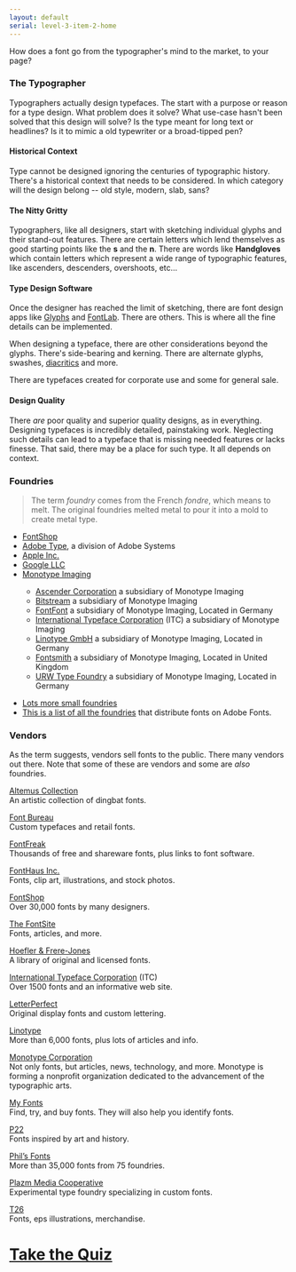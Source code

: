 ```yaml
---
layout: default
serial: level-3-item-2-home
---
```

How does a font go from the typographer's mind to the market, to your page?

### The Typographer

Typographers actually design typefaces. The start with a purpose or reason for a type design. What problem does it solve? What use-case hasn't been solved that this design will solve? Is the type meant for long text or headlines? Is it to mimic a old typewriter or a broad-tipped pen?

#### Historical Context

Type cannot be designed ignoring the centuries of typographic history. There's a historical context that needs to be considered. In which category will the design belong -- old style, modern, slab, sans?

#### The Nitty Gritty

Typographers, like all designers, start with sketching individual glyphs and their stand-out features. There are certain letters which lend themselves as good starting points like the **s** and the **n**. There are words like **Handgloves** which contain letters which represent a wide range of typographic features, like ascenders, descenders, overshoots, etc...

#### Type Design Software

Once the designer has reached the limit of sketching, there are font design apps like [Glyphs](https://glyphsapp.com) and [FontLab](https://www.fontlab.com). There are others. This is where all the fine details can be implemented.

When designing a typeface, there are other considerations beyond the glyphs. There's side-bearing and kerning. There are alternate glyphs, swashes, [diacritics](https://www.type-together.com/understanding-diacritics) and more.

There are typefaces created for corporate use and some for general sale.

#### Design Quality

There *are* poor quality and superior quality designs, as in everything. Designing typefaces is incredibly detailed, painstaking work. Neglecting such details can lead to a typeface that is missing needed features or lacks finesse. That said, there may be a place for such type. It all depends on context.

### Foundries

> The term *foundry* comes from the French *fondre*, which means to melt. The original foundries melted metal to pour it into a mold to create metal type.

<ul class="hasBullets">
	<li><a href="https://www.fontshop.com" title="FontShop">FontShop</a></li>
	<li><a href="https://en.wikipedia.org/wiki/Apple_Inc." title="Adobe Type">Adobe Type</a>, a division of Adobe Systems</li>
	<li><a href="https://developer.apple.com/videos/play/wwdc2020/10175/" title="Apple Inc.">Apple Inc.</a></li>
	<li><a href="https://fonts.google.com" title="Google LLC">Google LLC</a></li>
	<li><a href="https://www.monotype.com" title="Monotype Imaging">Monotype Imaging</a></li>
	<ul>
		<li><a href="https://www.fontshop.com/foundries/ascender" title="Ascender Corporation">Ascender Corporation</a> a subsidiary of Monotype Imaging</li>
		<li><a href="https://www.myfonts.com/foundry/Bitstream/" title="Bitstream">Bitstream</a> a subsidiary of Monotype Imaging</li>
		<li><a href="https://www.fontshop.com/foundries/fontfont" title="FontFont">FontFont</a> a subsidiary of Monotype Imaging, Located in Germany</li>
		<li><a href="https://en.wikipedia.org/wiki/International_Typeface_Corporation" title="International Typeface Corporation">International Typeface Corporation</a> (ITC) a subsidiary of Monotype Imaging</li>
		<li><a href="https://www.linotype.com" title="Linotype GmbH">Linotype GmbH</a> a subsidiary of Monotype Imaging, Located in Germany</li>
		<li><a href="https://www.fontsmith.com" title="Fontsmith">Fontsmith</a> a subsidiary of Monotype Imaging, Located in United Kingdom</li>
		<li><a href="https://en.wikipedia.org/wiki/URW_Type_Foundry" title="URW Type Foundry">URW Type Foundry</a> a subsidiary of Monotype Imaging, Located in Germany</li>
	</ul>
</ul>

<ul class="hasBullets">
	<li><a href="https://www.fontshop.com/foundries" title="Lots more small foundries">Lots more small foundries</a></li>
	<li><a href="https://fonts.adobe.com/foundries" title="All Adobe Fonts foundries">This is a list of all the foundries</a> that distribute fonts on Adobe Fonts.</li>
</ul>


### Vendors

As the term suggests, vendors sell fonts to the public. There many vendors out there. Note that some of these are vendors and some are *also* foundries.

[Altemus Collection](http://www.Altemus.com)  
An artistic collection of dingbat fonts.

[Font Bureau](http://www.fontbureau.com/)  
Custom typefaces and retail fonts.

[FontFreak](http://www.FontFreak.com)  
Thousands of free and shareware fonts, plus links to font software.

[FontHaus Inc.](http://www.FontHaus.com)  
Fonts, clip art, illustrations, and stock photos.

[FontShop](http://www.FontShop.com)  
Over 30,000 fonts by many designers.

[The FontSite](http://www.FontSite.com)  
Fonts, articles, and more.

[Hoefler & Frere-Jones](http://www.Typography.com)  
A library of original and licensed fonts.

[International Typeface Corporation](http://www.ITCfonts.com) (ITC)  
Over 1500 fonts and an informative web site.

[LetterPerfect](http://www.Letterspace.com)  
Original display fonts and custom lettering.

[Linotype](http://www.Linotype.com)  
More than 6,000 fonts, plus lots of articles and info.

[Monotype Corporation](http://www.Fonts.com)  
Not only fonts, but articles, news, technology, and more. Monotype is forming a nonprofit organization dedicated to the advancement of the typographic arts.

[My Fonts](http://www.MyFonts.com)  
Find, try, and buy fonts. They will also help you identify fonts.

[P22](http://www.p22.com)  
Fonts inspired by art and history.

[Phil’s Fonts](http://www.PhilsFonts.com)  
More than 35,000 fonts from 75 foundries.

[Plazm Media Cooperative](http://www.Plazm.com)  
Experimental type foundry specializing in custom fonts.

[T26](http://www.T26.com)  
Fonts, eps illustrations, merchandise.

# [Take the Quiz](https://brightspace.algonquincollege.com/d2l/home)